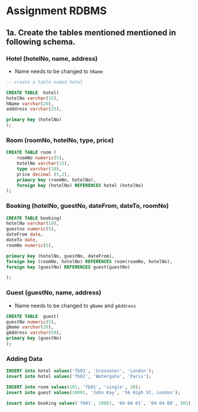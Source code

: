 # Assignment RDBMS

## 1a. Create the tables mentioned mentioned in following schema. 

### Hotel (hotelNo, name, address)
- Name needs to be changed to `hName`
```sql
-- create a table named hotel

CREATE TABLE  hotel(
hotelNo varchar(15),
hName varchar(20),
adddress varchar(25),

primary key (hotelNo)
);
```

### Room (roomNo, hotelNo, type, price) 

```sql
CREATE TABLE room (
    roomNo numeric(5),
    hotelNo varchar(15),
    type varchar(10),
    price decimal (5,2),
    primary key (roomNo, hotelNo),
    foreign key (hotelNo) REFERENCES hotel (hotelNo)
);
```

### Booking (hotelNo, guestNo, dateFrom, dateTo, roomNo)


```sql
CREATE TABLE booking(
hotelNo varchar(10),
guestno numeric(5),
dateFrom date,
dateTo date,
roomNo numeric(5),

primary key (hotelNo, guestNo, dateFrom),
foreign key (roomNo, hotelNo) REFERENCES room(roomNo, hotelNo),
foreign key (guestNo) REFERENCES guest(guestNo)

);


```

### Guest (guestNo, name, address)
- Name needs to be changed to `gName` and `gAddress`

```sql 
CREATE TABLE  guest(
guestNo numeric(5),
gName varchar(20),
gAddress varchar(50),
primary key (guestNo)
);

```
### Adding Data 
```sql 
INSERT into hotel values('fb01', 'Grosvenor', 'London');
insert into hotel values('fb02', 'Watergate', 'Paris');

INSERT into room values(101, 'fb01', 'single', 20);
insert into guest values(10001, 'John Kay', '56 High St, London');

insert into booking values('fb01', 10001, '04-04-01', '04-04-08', 501);
```

